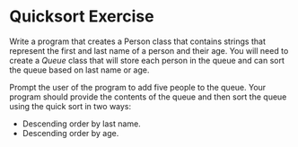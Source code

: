 # Quicksort Exercise 

Write a program that creates a Person class that contains strings that represent the first and last name of a person and their age. You will need to create a *Queue* class that will store each person in the queue and can sort the queue based on last name or age.


Prompt the user of the program to add five people to the queue. Your program should provide the contents of the queue and then sort the queue using the quick sort in two ways:

* Descending order by last name.
* Descending order by age.
